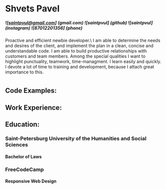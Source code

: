 # Shvets Pavel

##### ![saintpvul@gmail.com] (gmail.com) ![saintpvul] (github) ![saintpvul] (instagram) ![87012201356] (phone)

Proactive and efficient newbie developer.\ I am able to determine the needs and desires of the client, and implement the plan in a clean, concise and understandable code. I am able to build productive relationships with customers and team members. Among the special qualities I want to highlight punctuality, teamwork, time-managment. I learn easily and quickly. I devote a lot of time to training and development, because I attach great importance to this.

#

## Code Examples:

## Work Experience:

## Education:

### Saint-Petersburg University of the Humanities and Social Sciences

#### Bachelor of Laws

### FreeCodeCamp

#### Responsive Web Design
